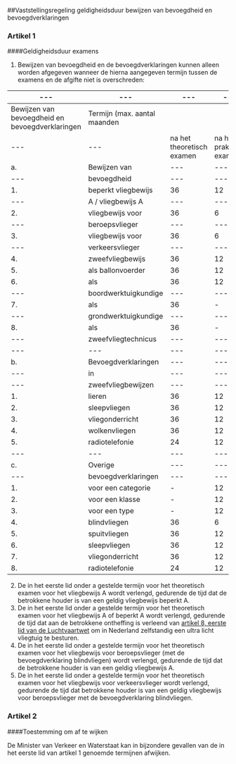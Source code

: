 <meta http-equiv='Content-Type' content='text/html; charset=utf-8' />

##Vaststellingsregeling geldigheidsduur bewijzen van bevoegdheid en bevoegdverklaringen

### Artikel  1  

####Geldigheidsduur examens

1.  Bewijzen van bevoegdheid en de bevoegdverklaringen kunnen alleen worden afgegeven wanneer de hierna aangegeven termijn tussen de examens en de afgifte niet is overschreden:   

| --- | --- | --- | --- |
|---|---|---|---|
| Bewijzen van bevoegdheid  en bevoegdverklaringen  | Termijn (max. aantal maanden  |
| --- | --- | na het theoretisch  examen  | na het praktisch  examen  |
| a.  | Bewijzen van  | --- | --- |
| --- | bevoegdheid  | --- | --- |
| 1.  | beperkt vliegbewijs  | 36  | 12  |
| --- | A / vliegbewijs A  | --- | --- |
| 2.  | vliegbewijs voor  | 36  | 6  |
| --- | beroepsvlieger  | --- | --- |
| 3.  | vliegbewijs voor  | 36  | 6  |
| --- | verkeersvlieger  | --- | --- |
| 4.  | zweefvliegbewijs  | 36  | 12  |
| 5.  | als ballonvoerder  | 36  | 12  |
| 6.  | als  | 36  | 12  |
| --- | boordwerktuigkundige  | --- | --- |
| 7.  | als  | 36  | -  |
| --- | grondwerktuigkundige  | --- | --- |
| 8.  | als  | 36  | -  |
| --- | zweefvliegtechnicus  | --- | --- |
| --- | --- | --- | --- |
| b.  | Bevoegdverklaringen  | --- | --- |
| --- | in  | --- | --- |
| --- | zweefvliegbewijzen  | --- | --- |
| 1.  | lieren  | 36  | 12  |
| 2.  | sleepvliegen  | 36  | 12  |
| 3.  | vliegonderricht  | 36  | 12  |
| 4.  | wolkenvliegen  | 36  | 12  |
| 5.  | radiotelefonie  | 24  | 12  |
| --- | --- | --- | --- |
| c.  | Overige  | --- | --- |
| --- | bevoegdverklaringen  | --- | --- |
| 1.  | voor een categorie  | -  | 12  |
| 2.  | voor een klasse  | -  | 12  |
| 3.  | voor een type  | -  | 12  |
| 4.  | blindvliegen  | 36  | 6  |
| 5.  | spuitvliegen  | 36  | 12  |
| 6.  | sleepvliegen  | 36  | 12  |
| 7.  | vliegonderricht  | 36  | 12  |
| 8.  | radiotelefonie  | 24  | 12  |

2.  De in het eerste lid onder a gestelde termijn voor het theoretisch examen voor het vliegbewijs A wordt verlengd, gedurende de tijd dat de betrokkene houder is van een geldig vliegbewijs beperkt A.   
3.  De in het eerste lid onder a gestelde termijn voor het theoretisch examen voor het vliegbewijs A of beperkt A wordt verlengd, gedurende de tijd dat aan de betrokkene ontheffing is verleend van [artikel 8, eerste lid van de Luchtvaartwet](../../../../../../../../../wet/luchtvaartwet/BWBR0002267/README.md) om in Nederland zelfstandig een ultra licht vliegtuig te besturen.   
4.  De in het eerste lid onder a gestelde termijn voor het theoretisch examen voor het vliegbewijs voor beroepsvlieger (met de bevoegdverklaring blindvliegen) wordt verlengd, gedurende de tijd dat de betrokkene houder is van een geldig vliegbewijs A.   
5.  De in het eerste lid onder a gestelde termijn voor het theoretisch examen voor het vliegbewijs voor verkeersvlieger wordt verlengd, gedurende de tijd dat betrokkene houder is van een geldig vliegbewijs voor beroepsvlieger met de bevoegdverklaring blindvliegen.   

### Artikel  2  

####Toestemming om af te wijken

De Minister van Verkeer en Waterstaat kan in bijzondere gevallen van de in het eerste lid van artikel 1 genoemde termijnen afwijken.  
